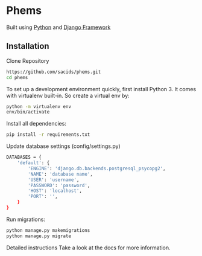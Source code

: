 # Phems

Built using [Python](https://www.python.org/) and 
[Django Framework](https://www.djangoproject.com/)

## Installation
Clone Repository

```bash
https://github.com/sacids/phems.git
cd phems
```

To set up a development environment quickly, first install Python 3. It comes with virtualenv built-in. So create a virtual env by:

```bash
python -m virtualenv env
env/bin/activate
```

Install all dependencies:
```bash
pip install -r requirements.txt
```

Update database settings (config/settings.py)
```bash
DATABASES = {
    'default': {
        'ENGINE': 'django.db.backends.postgresql_psycopg2',
        'NAME': 'database name',
        'USER': 'username',
        'PASSWORD': 'password',
        'HOST': 'localhost',
        'PORT': '',
    }
}
```

Run migrations:
```bash
python manage.py makemigrations
python manage.py migrate
```

Detailed instructions
Take a look at the docs for more information.
